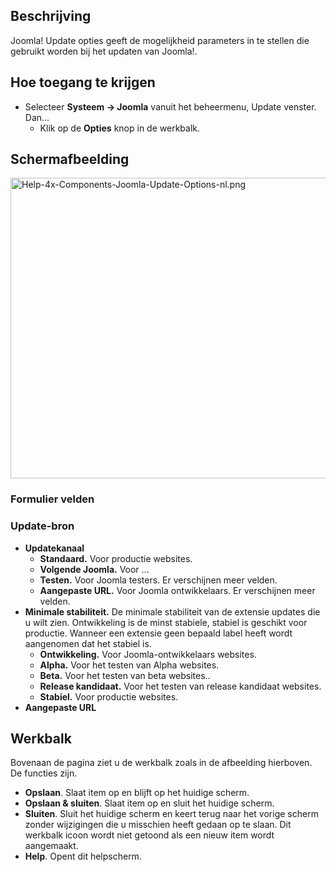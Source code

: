 <!-- Filename: Help4.x:Joomla_Update:_Options / Display title: Joomla update: Opties -->

## Beschrijving

Joomla! Update opties geeft de mogelijkheid parameters in te stellen die
gebruikt worden bij het updaten van Joomla!.

## Hoe toegang te krijgen

- Selecteer **Systeem → Joomla** vanuit het beheermenu, Update
  venster. Dan...
  - Klik op de **Opties** knop in de werkbalk.

## Schermafbeelding

<img
src="https://docs.joomla.org/images/thumb/6/64/Help-4x-Components-Joomla-Update-Options-nl.png/800px-Help-4x-Components-Joomla-Update-Options-nl.png"
decoding="async"
srcset="https://docs.joomla.org/images/6/64/Help-4x-Components-Joomla-Update-Options-nl.png 1.5x"
data-file-width="1200" data-file-height="722" width="800" height="481"
alt="Help-4x-Components-Joomla-Update-Options-nl.png" />

### Formulier velden

### Update-bron

- **Updatekanaal**
  - **Standaard.** Voor productie websites.
  - **Volgende Joomla.** Voor ...
  - **Testen.** Voor Joomla testers. Er verschijnen meer velden.
  - **Aangepaste URL.** Voor Joomla ontwikkelaars. Er verschijnen meer
    velden.
- **Minimale stabiliteit.** De minimale stabiliteit van de extensie
  updates die u wilt zien. Ontwikkeling is de minst stabiele, stabiel is
  geschikt voor productie. Wanneer een extensie geen bepaald label heeft
  wordt aangenomen dat het stabiel is.
  - **Ontwikkeling.** Voor Joomla-ontwikkelaars websites.
  - **Alpha.** Voor het testen van Alpha websites.
  - **Beta.** Voor het testen van beta websites..
  - **Release kandidaat.** Voor het testen van release kandidaat
    websites.
  - **Stabiel.** Voor productie websites.
- **Aangepaste URL**

## Werkbalk

Bovenaan de pagina ziet u de werkbalk zoals in de afbeelding hierboven.
De functies zijn.

- **Opslaan**. Slaat item op en blijft op het huidige scherm.
- **Opslaan & sluiten**. Slaat item op en sluit het huidige scherm.
- **Sluiten**. Sluit het huidige scherm en keert terug naar het vorige
  scherm zonder wijzigingen die u misschien heeft gedaan op te slaan.
  Dit werkbalk icoon wordt niet getoond als een nieuw item wordt
  aangemaakt.
- **Help**. Opent dit helpscherm.
